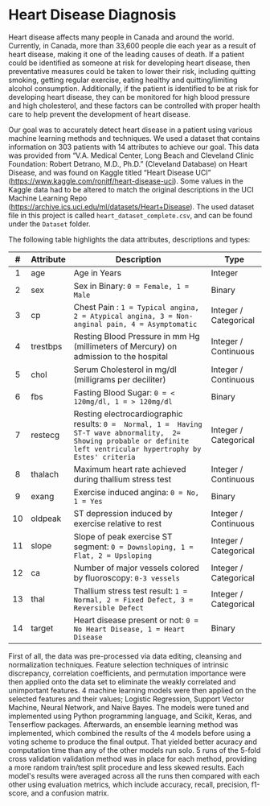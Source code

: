 # Heart Disease Diagnosis

Heart disease affects many people in Canada and around the world. Currently, in Canada, more than 33,600 people die each year as a result of heart disease, making it one of the leading causes of death. If a patient could be identified as someone at risk for developing heart disease, then preventative measures could be taken to lower their risk, including quitting smoking, getting regular exercise, eating healthy and quitting/limiting alcohol consumption. Additionally, if the patient is identified to be at risk for developing heart disease, they can be monitored for high blood pressure and high cholesterol, and these factors can be controlled with proper health care to help prevent the development of heart disease.  

Our goal was to accurately detect heart disease in a patient using various machine learning methods and techniques. We used a dataset that contains information on 303 patients with 14 attributes to achieve our goal. This data was provided from “V.A. Medical Center, Long Beach and Cleveland Clinic Foundation: Robert Detrano, M.D., Ph.D.” (Cleveland Database) on Heart Disease, and was found on Kaggle titled “Heart Disease UCI” (https://www.kaggle.com/ronitf/heart-disease-uci). Some values in the Kaggle data had to be altered to match the original descriptions in the UCI Machine Learning Repo (https://archive.ics.uci.edu/ml/datasets/Heart+Disease). The used dataset file in this project is called `heart_dataset_complete.csv`, and can be found under the `Dataset` folder.

The following table highlights the data attributes, descriptions and types:

| #          | Attribute | Description                                                                                                                                                            | Type                  |
|:----------:|-----------|------------------------------------------------------------------------------------------------------------------------------------------------------------------------|-----------------------|
| 1          | age       | Age in Years                                                                                                                                                           | Integer               |
| 2          | sex       | Sex in Binary: `0 = Female, 1 = Male`                                                                                                                                  | Binary                |
| 3          | cp        | Chest Pain :  `1 = Typical angina, 2 = Atypical angina, 3 = Non-anginal pain, 4 = Asymptomatic`                                                                        | Integer / Categorical |
| 4          | trestbps  | Resting Blood Pressure in mm Hg (millimeters of Mercury) on admission to the hospital                                                                                  | Integer / Continuous  |
| 5          | chol      | Serum Cholesterol in mg/dl (milligrams per deciliter)                                                                                                                  | Integer / Continuous  |
| 6          | fbs       | Fasting Blood Sugar: `0 = < 120mg/dl, 1 = > 120mg/dl`                                                                                                                 | Binary                |
| 7          | restecg   | Resting electrocardiographic results: `0 =  Normal, 1 =  Having ST-T wave abnormality,  2= Showing probable or definite left ventricular hypertrophy by Estes' criteria` | Integer / Categorical |
| 8          | thalach   | Maximum heart rate achieved during thallium stress test                                                                                                                | Integer / Continuous  |
| 9          | exang     | Exercise induced angina: `0 = No, 1 = Yes `                                                                                                                              | Binary                |
| 10         | oldpeak   | ST depression induced by exercise relative to rest                                                                                                                     | Integer / Continuous  |
| 11         | slope     | Slope of peak exercise ST segment: `0 = Downsloping, 1 = Flat, 2 = Upsloping`                                                                                           | Integer / Categorical |
| 12         | ca        | Number of major vessels colored by fluoroscopy: `0-3 vessels`                                                                                                            | Integer / Categorical |
| 13         | thal      | Thallium stress test result: `1 = Normal, 2 = Fixed Defect, 3 = Reversible Defect`                                                                                       | Integer / Categorical |
| 14         | target    | Heart disease present or not: `0 = No Heart Disease, 1 = Heart Disease`                                                                                                  | Binary                |

First of all, the data was pre-processed via data editing, cleansing and normalization techniques. Feature selection techniques of intrinsic discrepancy, correlation coefficients, and permutation importance were then applied onto the data set to eliminate the weakly correlated and unimportant features. 4 machine learning models were then applied on the selected features and their values; Logistic Regression, Support Vector Machine, Neural Network, and Naive Bayes. The models were tuned and implemented using Python programming language, and Scikit, Keras, and Tenserflow packages. Afterwards, an ensemble learning method was implemented, which combined the results of the 4 models before using a voting scheme to produce the final output. That yielded better acuracy and computation time than any of the other models run solo. 5 runs of the 5-fold cross validation validation method was in place for each method, providing a more random train/test split procedure and less skewed results. Each model's results were averaged across all the runs then compared with each other using evaluation metrics, which include accuracy, recall, precision, f1-score, and a confusion matrix.
